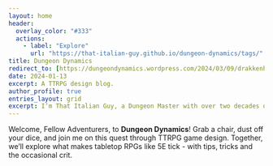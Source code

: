 ```yaml
---
layout: home
header:
  overlay_color: "#333"
  actions:
    - label: "Explore"
      url: "https://that-italian-guy.github.io/dungeon-dynamics/tags/"
title: Dungeon Dynamics
redirect_to: [https://dungeondynamics.wordpress.com/2024/03/09/drakkenheim-extras-the-haze-moon/](https://dungeondynamics.wordpress.com/)
date: 2024-01-13
excerpt: A TTRPG design blog.
author_profile: true
entries_layout: grid
excerpt: I’m That Italian Guy, a Dungeon Master with over two decades of experience and a TTRPG game designer.
---
```


Welcome, Fellow Adventurers, to **Dungeon Dynamics**! Grab a chair, dust off your dice, and join me on this quest through TTRPG game design. Together, we’ll explore what makes tabletop RPGs like 5E tick - with tips, tricks and the occasional crit.
